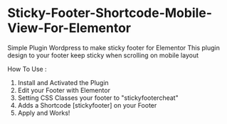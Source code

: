 # Sticky-Footer-Shortcode-Mobile-View-For-Elementor
Simple Plugin Wordpress to make sticky footer for Elementor
This plugin design to your footer keep sticky when scrolling on mobile layout

How To Use :
1. Install and Activated the Plugin
2. Edit your Footer with Elementor
3. Setting CSS Classes your footer to "stickyfootercheat"
4. Adds a Shortcode [stickyfooter] on your Footer
5. Apply and Works!

